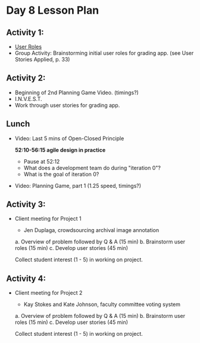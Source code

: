 # Day 8 Lesson Plan

## Activity 1:

- [User Roles](../activities/activity8-1userRoles.md)
- Group Activity: Brainstorming initial user roles for grading app.
(see User Stories Applied, p. 33)

## Activity 2:

- Beginning of 2nd Planning Game Video. (timings?)
- I.N.V.E.S.T.
- Work through user stories for grading app.

## Lunch

- Video: Last 5 mins of Open-Closed Principle

	**52:10-56:15 agile design in practice**

    - Pause at 52:12
    - What does a development team do during "iteration 0"?
    - What is the goal of iteration 0?

- Video: Planning Game, part 1 (1.25 speed, timings?)

## Activity 3:

- Client meeting for Project 1

    - Jen Duplaga, crowdsourcing archival image annotation

    a. Overview of problem followed by Q & A (15 min)
    b. Brainstorm user roles (15 min)
    c. Develop user stories (45 min)
    
    Collect student interest (1 - 5) in working on project.

## Activity 4:

- Client meeting for Project 2

    - Kay Stokes and Kate Johnson, faculty committee voting system

    a. Overview of problem followed by Q & A (15 min)
    b. Brainstorm user roles (15 min)
    c. Develop user stories (45 min)

    Collect student interest (1 - 5) in working on project.



